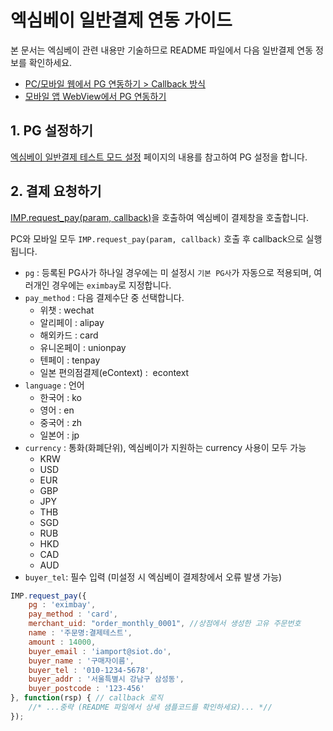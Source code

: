 # 엑심베이 일반결제 연동 가이드

본 문서는 엑심베이 관련 내용만 기술하므로 README 파일에서 다음 일반결제 연동 정보를 확인하세요.

- [PC/모바일 웹에서 PG 연동하기 > Callback 방식](../README.md#callback)
- [모바일 앱 WebView에서 PG 연동하기](../README.md#webview) 

## 1. PG 설정하기

<a href="https://guide.iamport.kr/cdf5c3aa-2529-40ed-bc5a-9daba183c655" target="_blank">엑심베이 일반결제 테스트 모드 설정</a> 페이지의 내용를 참고하여 PG 설정을 합니다.

## 2. 결제 요청하기

[IMP.request_pay(param, callback)](https://docs.iamport.kr/sdk/javascript-sdk#request_pay)을 호출하여 엑심베이 결제창을 호출합니다.

PC와 모바일 모두 `IMP.request_pay(param, callback)` 호출 후 callback으로 실행됩니다.

- `pg` : 등록된 PG사가 하나일 경우에는 미 설정시 `기본 PG사`가 자동으로 적용되며, 여러개인 경우에는 `eximbay`로 지정합니다.
- `pay_method` : 다음 결제수단 중 선택합니다.
	- 위챗 : wechat   
	- 알리페이 : alipay   
	- 해외카드 : card   
	- 유니온페이 : unionpay   
	- 텐페이 : tenpay
	- 일본 편의점결제(eContext) :  econtext
- `language` : 언어
	- 한국어 : ko    
	- 영어 : en    
	- 중국어 : zh    
	- 일본어 : jp
- `currency` : 통화(화폐단위), 엑심베이가 지원하는 currency 사용이 모두 가능      
	- KRW      
	- USD      
	- EUR      
	- GBP      
	- JPY      
	- THB      
	- SGD      
	- RUB      
	- HKD      
	- CAD      
	- AUD
- `buyer_tel`: 필수 입력 (미설정 시 엑심베이 결제창에서 오류 발생 가능)

```javascript
IMP.request_pay({
    pg : 'eximbay',
    pay_method : 'card',
    merchant_uid: "order_monthly_0001", //상점에서 생성한 고유 주문번호
    name : '주문명:결제테스트',
    amount : 14000,
    buyer_email : 'iamport@siot.do',
    buyer_name : '구매자이름',
    buyer_tel : '010-1234-5678',
    buyer_addr : '서울특별시 강남구 삼성동',
    buyer_postcode : '123-456'
}, function(rsp) { // callback 로직
	//* ...중략 (README 파일에서 상세 샘플코드를 확인하세요)... *//
});
```
 
